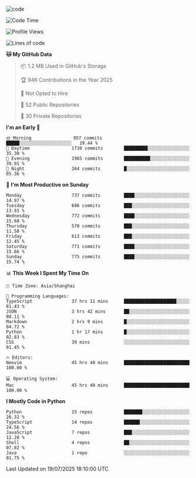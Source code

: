 
<!--
**liuyaanng/liuyaanng** is a ✨ _special_ ✨ repository because its `README.md` (this file) appears on your GitHub profile.

Here are some ideas to get you started:

- 🔭 I’m currently working on ...
- 🌱 I’m currently learning ...
- 👯 I’m looking to collaborate on ...
- 🤔 I’m looking for help with ...
- 💬 Ask me about ...
- 📫 How to reach me: ...
- 😄 Pronouns: ...
- ⚡ Fun fact: ...
-->


![code](https://cdn.jsdelivr.net/gh/liuyaanng/liuyaanng@1.0/code.gif) 

<!--START_SECTION:waka-->
![Code Time](http://img.shields.io/badge/Code%20Time-1%2C688%20hrs%207%20mins-blue)

![Profile Views](http://img.shields.io/badge/Profile%20Views-0-blue)

![Lines of code](https://img.shields.io/badge/From%20Hello%20World%20I%27ve%20Written-26.1%20million%20lines%20of%20code-blue)

**🐱 My GitHub Data** 

> 📦 1.2 MB Used in GitHub's Storage 
 > 
> 🏆 946 Contributions in the Year 2025
 > 
> 🚫 Not Opted to Hire
 > 
> 📜 52 Public Repositories 
 > 
> 🔑 30 Private Repositories 
 > 
**I'm an Early 🐤** 

```text
🌞 Morning                957 commits         █████░░░░░░░░░░░░░░░░░░░░   19.44 % 
🌆 Daytime                1738 commits        █████████░░░░░░░░░░░░░░░░   35.30 % 
🌃 Evening                1965 commits        ██████████░░░░░░░░░░░░░░░   39.91 % 
🌙 Night                  264 commits         █░░░░░░░░░░░░░░░░░░░░░░░░   05.36 % 
```
📅 **I'm Most Productive on Sunday** 

```text
Monday                   737 commits         ████░░░░░░░░░░░░░░░░░░░░░   14.97 % 
Tuesday                  686 commits         ███░░░░░░░░░░░░░░░░░░░░░░   13.93 % 
Wednesday                772 commits         ████░░░░░░░░░░░░░░░░░░░░░   15.68 % 
Thursday                 570 commits         ███░░░░░░░░░░░░░░░░░░░░░░   11.58 % 
Friday                   613 commits         ███░░░░░░░░░░░░░░░░░░░░░░   12.45 % 
Saturday                 771 commits         ████░░░░░░░░░░░░░░░░░░░░░   15.66 % 
Sunday                   775 commits         ████░░░░░░░░░░░░░░░░░░░░░   15.74 % 
```


📊 **This Week I Spent My Time On** 

```text
🕑︎ Time Zone: Asia/Shanghai

💬 Programming Languages: 
TypeScript               37 hrs 11 mins      ████████████████████░░░░░   81.43 % 
JSON                     3 hrs 42 mins       ██░░░░░░░░░░░░░░░░░░░░░░░   08.11 % 
Markdown                 2 hrs 9 mins        █░░░░░░░░░░░░░░░░░░░░░░░░   04.72 % 
Python                   1 hr 17 mins        █░░░░░░░░░░░░░░░░░░░░░░░░   02.83 % 
CSS                      39 mins             ░░░░░░░░░░░░░░░░░░░░░░░░░   01.45 % 

🔥 Editors: 
Neovim                   45 hrs 40 mins      █████████████████████████   100.00 % 

💻 Operating System: 
Mac                      45 hrs 40 mins      █████████████████████████   100.00 % 
```

**I Mostly Code in Python** 

```text
Python                   15 repos            ███████░░░░░░░░░░░░░░░░░░   26.32 % 
TypeScript               14 repos            ██████░░░░░░░░░░░░░░░░░░░   24.56 % 
JavaScript               7 repos             ███░░░░░░░░░░░░░░░░░░░░░░   12.28 % 
Shell                    4 repos             ██░░░░░░░░░░░░░░░░░░░░░░░   07.02 % 
Java                     1 repo              ░░░░░░░░░░░░░░░░░░░░░░░░░   01.75 % 
```




 Last Updated on 19/07/2025 18:10:00 UTC
<!--END_SECTION:waka-->

